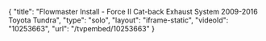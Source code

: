 {
    "title": "Flowmaster  Install -  Force II Cat-back Exhaust System 2009-2016 Toyota Tundra",
    "type": "solo",
    "layout": "iframe-static",
    "videoId": "10253663",
    "url": "\/tvpembed\/10253663"
}